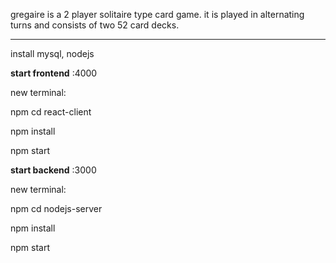 
gregaire is a 2 player solitaire type card game.
it is played in alternating turns and consists of two 52 card decks.
_______
install mysql, nodejs



<b>start frontend</b> :4000

new terminal:

npm cd react-client

npm install

npm start
  
  
<b>start backend</b> :3000

new terminal:

npm cd nodejs-server

npm install

npm start
